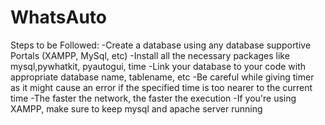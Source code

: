 # WhatsAuto
Steps to be Followed:
-Create a database using any database supportive Portals (XAMPP, MySql, etc)
-Install all the necessary packages like mysql,pywhatkit, pyautogui, time
-Link your database to your code with appropriate database name, tablename, etc
-Be careful while giving timer as it might cause an error if the specified time is too nearer to the current time
-The faster the network, the faster the execution
-If you're using XAMPP, make sure to keep mysql and apache server running
